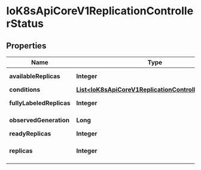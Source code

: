 
# IoK8sApiCoreV1ReplicationControllerStatus

## Properties
Name | Type | Description | Notes
------------ | ------------- | ------------- | -------------
**availableReplicas** | **Integer** | The number of available replicas (ready for at least minReadySeconds) for this replication controller. |  [optional]
**conditions** | [**List&lt;IoK8sApiCoreV1ReplicationControllerCondition&gt;**](IoK8sApiCoreV1ReplicationControllerCondition.md) | Represents the latest available observations of a replication controller&#39;s current state. |  [optional]
**fullyLabeledReplicas** | **Integer** | The number of pods that have labels matching the labels of the pod template of the replication controller. |  [optional]
**observedGeneration** | **Long** | ObservedGeneration reflects the generation of the most recently observed replication controller. |  [optional]
**readyReplicas** | **Integer** | The number of ready replicas for this replication controller. |  [optional]
**replicas** | **Integer** | Replicas is the most recently oberved number of replicas. More info: https://kubernetes.io/docs/concepts/workloads/controllers/replicationcontroller#what-is-a-replicationcontroller | 



